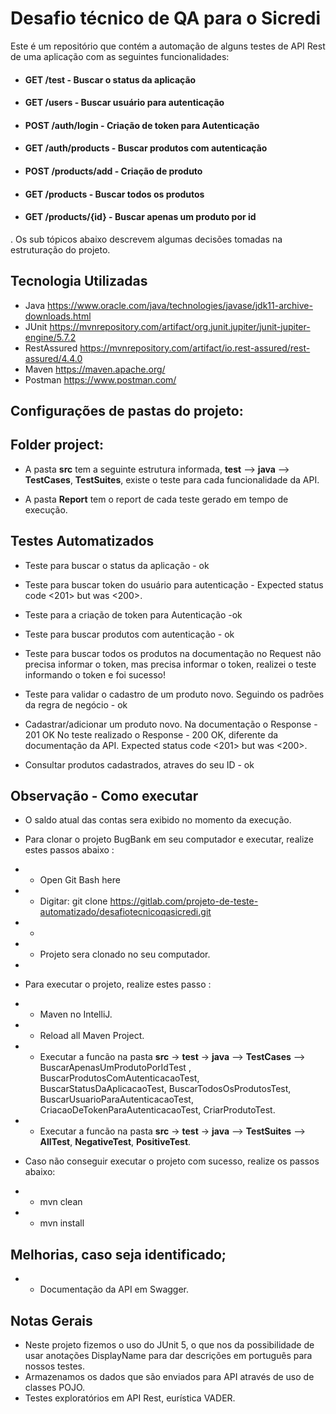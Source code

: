 # Desafio técnico de QA para o Sicredi 

Este é um repositório que contém a automação de alguns testes de API Rest de uma aplicação com as seguintes funcionalidades:
- #### GET /test - Buscar o status da aplicação
- #### GET /users - Buscar usuário para autenticação
- #### POST /auth/login - Criação de token para Autenticação
- #### GET /auth/products - Buscar produtos com autenticação
- #### POST /products/add - Criação de produto
- #### GET /products - Buscar todos os produtos
- #### GET /products/{id} - Buscar apenas um produto por id

. Os sub tópicos abaixo descrevem algumas decisões tomadas na estruturação do projeto.


## Tecnologia Utilizadas

- Java
  https://www.oracle.com/java/technologies/javase/jdk11-archive-downloads.html
- JUnit
  https://mvnrepository.com/artifact/org.junit.jupiter/junit-jupiter-engine/5.7.2
- RestAssured
  https://mvnrepository.com/artifact/io.rest-assured/rest-assured/4.4.0
- Maven
  https://maven.apache.org/
- Postman
  https://www.postman.com/

##	Configurações de pastas do projeto:

##  Folder project:

- A pasta **src** tem a seguinte estrutura informada, **test** --> **java** --> **TestCases**, **TestSuites**, existe o teste para cada funcionalidade da API.

- A pasta **Report** tem o report de cada teste gerado em tempo de execução.

## Testes Automatizados

- Teste para  buscar o status da aplicação - ok


- Teste para buscar token do usuário para autenticação - Expected status code <201> but was <200>.


- Teste para a criação de token para Autenticação -ok


- Teste para buscar produtos com autenticação - ok


- Teste para buscar todos os produtos na documentação no Request não precisa informar o token, mas precisa informar o token, realizei o teste informando o token e foi sucesso!


- Teste para validar o cadastro de um produto novo. Seguindo os padrões da regra de negócio - ok


- Cadastrar/adicionar um produto novo.
Na documentação o Response - 201 OK
No teste realizado o Response - 200 OK, diferente da documentação da API.
  Expected status code <201> but was <200>.


- Consultar produtos cadastrados, atraves do seu ID - ok

## Observação - Como executar
- O saldo atual das contas sera exibido no momento da execução.
- Para clonar o projeto BugBank em seu computador e executar, realize estes passos abaixo :
- - Open Git Bash here
- - Digitar: git clone https://gitlab.com/projeto-de-teste-automatizado/desafiotecnicoqasicredi.git
- -
- - Projeto sera clonado no seu computador.
- 
- Para executar o projeto, realize estes passo :
- - Maven no IntelliJ.
- - Reload all Maven Project.
- - Executar a funcão na pasta **src** -> **test** -> **java** -->  **TestCases** -->  BuscarApenasUmProdutoPorIdTest , BuscarProdutosComAutenticacaoTest, BuscarStatusDaAplicacaoTest, BuscarTodosOsProdutosTest, BuscarUsuarioParaAutenticacaoTest, CriacaoDeTokenParaAutenticacaoTest, CriarProdutoTest.
- - Executar a funcão na pasta **src** -> **test** -> **java** -->  **TestSuites** --> **AllTest**, **NegativeTest**, **PositiveTest**.


- Caso não conseguir executar o projeto com sucesso, realize os passos abaixo:
- - mvn clean
- - mvn install

## Melhorias, caso seja identificado;
- - Documentação da API em Swagger. 

## Notas Gerais

- Neste projeto fizemos o uso do JUnit 5, o que nos da possibilidade de usar anotações DisplayName para dar descrições em português para nossos testes.
- Armazenamos os dados que são enviados para API através de uso de classes POJO.
- Testes exploratórios em API Rest, eurística VADER.

   
  
    
 

